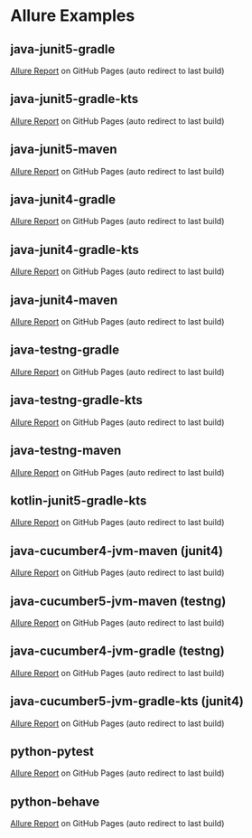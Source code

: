 # Allure Examples

## java-junit5-gradle
[Allure Report](https://simple-elf.github.io/allure-examples/java-junit5-gradle/) on GitHub Pages (auto redirect to last build)

## java-junit5-gradle-kts
[Allure Report](https://simple-elf.github.io/allure-examples/java-junit5-gradle-kts/) on GitHub Pages (auto redirect to last build)

## java-junit5-maven
[Allure Report](https://simple-elf.github.io/allure-examples/java-junit5-maven/) on GitHub Pages (auto redirect to last build)

## java-junit4-gradle
[Allure Report](https://simple-elf.github.io/allure-examples/java-junit4-gradle/) on GitHub Pages (auto redirect to last build)

## java-junit4-gradle-kts
[Allure Report](https://simple-elf.github.io/allure-examples/java-junit4-gradle-kts/) on GitHub Pages (auto redirect to last build)

## java-junit4-maven
[Allure Report](https://simple-elf.github.io/allure-examples/java-junit4-maven/) on GitHub Pages (auto redirect to last build)

## java-testng-gradle
[Allure Report](https://simple-elf.github.io/allure-examples/java-testng-gradle/) on GitHub Pages (auto redirect to last build)

## java-testng-gradle-kts
[Allure Report](https://simple-elf.github.io/allure-examples/java-testng-gradle-kts/) on GitHub Pages (auto redirect to last build)

## java-testng-maven
[Allure Report](https://simple-elf.github.io/allure-examples/java-testng-maven/) on GitHub Pages (auto redirect to last build)

## kotlin-junit5-gradle-kts
[Allure Report](https://simple-elf.github.io/allure-examples/kotlin-junit5-gradle-kts/) on GitHub Pages (auto redirect to last build)

## java-cucumber4-jvm-maven (junit4)
[Allure Report](https://simple-elf.github.io/allure-examples/java-cucumber4-jvm-maven/) on GitHub Pages (auto redirect to last build)

## java-cucumber5-jvm-maven (testng)
[Allure Report](https://simple-elf.github.io/allure-examples/java-cucumber5-jvm-maven/) on GitHub Pages (auto redirect to last build)

## java-cucumber4-jvm-gradle (testng)
[Allure Report](https://simple-elf.github.io/allure-examples/java-cucumber4-jvm-gradle/) on GitHub Pages (auto redirect to last build)

## java-cucumber5-jvm-gradle-kts (junit4)
[Allure Report](https://simple-elf.github.io/allure-examples/java-cucumber5-jvm-gradle-kts/) on GitHub Pages (auto redirect to last build)

## python-pytest
[Allure Report](https://simple-elf.github.io/allure-examples/python-pytest/) on GitHub Pages (auto redirect to last build)

## python-behave
[Allure Report](https://simple-elf.github.io/allure-examples/python-behave/) on GitHub Pages (auto redirect to last build)

